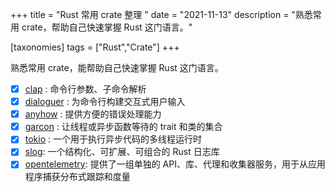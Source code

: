 +++
title = "Rust 常用 crate 整理 "
date = "2021-11-13"
description = "熟悉常用 crate，帮助自己快速掌握 Rust 这门语言。"

[taxonomies]
tags = ["Rust","Crate"]
+++

熟悉常用 crate，能帮助自己快速掌握 Rust 这门语言。

- [x] [clap](clap/index.html) : 命令行参数、子命令解析
- [x] [dialoguer](dialoguer/index.html) :  为命令行构建交互式用户输入
- [x] [anyhow](anyhow/index.html) : 提供方便的错误处理能力
- [x] [garcon](garcon/index.html) : 让线程或异步函数等待的 trait 和类的集合
- [x] [tokio](tokio/index.html) : 一个用于执行异步代码的多线程运行时
- [x] [slog](slog/index.html): 一个结构化、可扩展、可组合的 Rust 日志库
- [x] [opentelemetry](opentelemetry/index.html): 提供了一组单独的 API、库、代理和收集器服务，用于从应用程序捕获分布式跟踪和度量